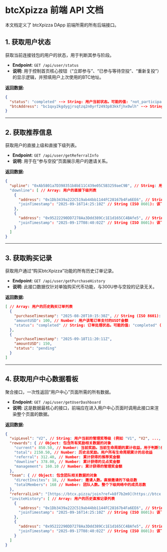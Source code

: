 # btcXpizza 前端 API 文档

本文档定义了 btcXpizza DApp 前端所需的所有后端接口。

## 1. 获取用户状态

获取当前连接钱包的用户的状态，用于判断其参与阶段。

- **Endpoint**: `GET /api/user/status`
- **说明**: 用于控制首页核心按钮（“立即参与”、“已参与等待空投”、“重新复投”）的显示逻辑，并预填用户上次使用的BTC地址。

**返回数据:**
```json
{
  "status": "completed" --> String: 用户当前状态。可能的值: "not_participated", "pending_airdrop", "completed", "max_profit_reached",
  "btcAddress": "bc1qxy2kgdygjrsqtzq2n0yrf2493p83kkfjhx0wlh" --> String: 用户上次参与时填写的BTC钱包地址，若首次参与则为空字符串 ""
}
```

---

## 2. 获取推荐信息

获取用户的直接上级和直接下级列表。

- **Endpoint**: `GET /api/user/getReferralInfo`
- **说明**: 用于在“参与空投”页面展示用户的邀请关系。

**返回数据:**
```json
{
  "upline": "0xAb5801a7D398351b8bE11C439e05C5B3259aeC9B", // String: 用户的上级推荐人地址。如果没有上级，则为 null
  "downline": [ // Array: 用户的直接下级列表
    {
      "address": "0x1Db3439a222C519ab44bb1144FC28167b4Fa6EE6", // String: 下级用户的钱包地址
      "joinTimestamp": "2025-09-16T14:25:10Z" // String (ISO 8601): 该下级用户的加入时间
    },
    {
      "address": "0x95222290DD7278Aa3Ddd389Cc1E1d165CC4BAfe5", // String: 下级用户的钱包地址
      "joinTimestamp": "2025-09-17T08:40:02Z" // String (ISO 8601): 该下级用户的加入时间
    }
  ]
}
```

---

## 3. 获取购买记录

获取用户通过“购买btcXpizza”功能的所有历史订单记录。

- **Endpoint**: `GET /api/user/getPurchaseHistory`
- **说明**: 此接口数据仅针对单独购买代币功能，与300U参与空投的记录无关。

**返回数据:**
```json
[ // Array: 用户的历史购买订单列表
  {
    "purchaseTimestamp": "2025-08-20T10:15:30Z", // String (ISO 8601): 用户发起购买交易的时间
    "amountUSD": 100, // Number: 用户该笔订单支付的USDT金额
    "status": "completed" // String: 订单处理状态。可能的值: "completed" (已发放), "pending" (待发放)
  },
  {
    "purchaseTimestamp": "2025-09-18T11:20:11Z",
    "amountUSD": 150,
    "status": "pending"
  }
]
```

---

## 4. 获取用户中心数据看板

聚合接口，一次性返回“用户中心”页面所需的所有数据。

- **Endpoint**: `GET /api/user/getUserDashboard`
- **说明**: 这是数据最核心的接口，前端应在进入用户中心页面时调用此接口来渲染整个页面的数据。

**返回数据:**
```json
{
  "vipLevel": "V2", // String: 用户当前的管理奖等级 (例如 "V1", "V2", ..., "V7")
  "rewards": { // Object: 包含所有奖励相关数据的对象
    "current": 850.50, // Number: 当前奖励。当前生命周期的累计收益，用于判断5倍出局进度
    "total": 2150.50, // Number: 历史总奖励。用户所有生命周期累计的总收益
    "referral": 312.40, // Number: 累计获得的推荐奖金额
    "downline": 378.00, // Number: 累计获得的见点奖金额
    "management": 160.10 // Number: 累计获得的管理奖金额
  },
  "team": { // Object: 包含团队相关数据的对象
    "directInvites": 18, // Number: 邀请人数。直接邀请的下级总数
    "totalMembers": 168 // Number: 团队人数。整个下级网络中的成员总数
  },
  "referralLink": "[https://btcx.pizza/join?ref=k8f7b2m9](https://btcx.pizza/join?ref=k8f7b2m9)", // String: 用户的专属推广链接，邀请码为8位随机字符串
  "inviteHistory": [ // Array: 用户的历史直推记录列表
    {
      "address": "0x1Db3439a222C519ab44bb1144FC28167b4Fa6EE6", // String: 直推下级的钱包地址
      "joinTimestamp": "2025-09-16T14:25:10Z" // String (ISO 8601): 该下级的加入时间
    },
    {
      "address": "0x95222290DD7278Aa3Ddd389Cc1E1d165CC4BAfe5", // String: 直推下级的钱包地址
      "joinTimestamp": "2025-09-17T08:40:02Z" // String (ISO 8601): 该下级的加入时间
    }
  ]
}
```
